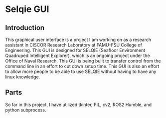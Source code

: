 # Selqie GUI

## Introduction
This graphical user interface is a project I am working on as a research assistant in CISCOR Research Laboratory at FAMU-FSU College of Engineering. This GUI is designed for SELQIE (Seafloor Environment Quadruped Intelligent Explorer), which is an ongoing project under the Office of Naval Research. This GUI is being built to transfer control from the command line in an effort to cut down setup time. This GUI is also an effort to allow more people to be able to use SELQIE without having to have any linux knowledge. 

## Parts
So far in this project, I have utilized tkinter, PIL, cv2, ROS2 Humble, and python subprocess. 
